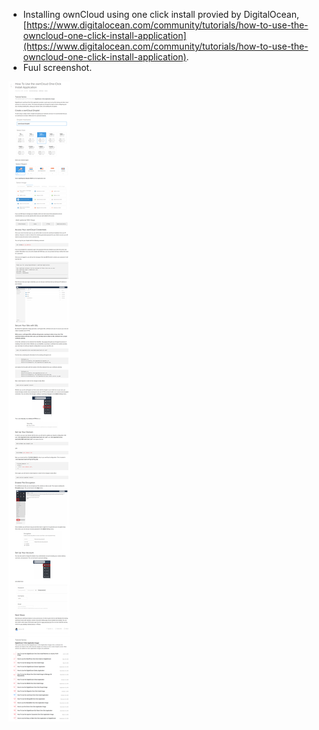* Installing ownCloud using one click install provied by DigitalOcean, [https://www.digitalocean.com/community/tutorials/how-to-use-the-owncloud-one-click-install-application](https://www.digitalocean.com/community/tutorials/how-to-use-the-owncloud-one-click-install-application).
* Fuul screenshot.

![./20161008-1915-cet-auto-installation-owncloud-in-digitalocean-1.png](./20161008-1915-cet-auto-installation-owncloud-in-digitalocean-1.png)